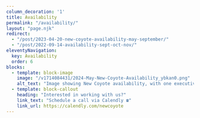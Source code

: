 ```yaml
---
column_decoration: '1'
title: Availability
permalink: "/availability/"
layout: "page.njk"
redirect:
  - "/post/2023-04-20-new-coyote-availability-may-september/"
  - "/post/2022-09-14-availability-sept-oct-nov/"
eleventyNavigation:
  key: Availability
  order: 6
blocks:
  - template: block-image
    image: "/v1714084431/2024-May-New-Coyote-Availability_ybkan0.png"
    alt_text: "Image showing New Coyote availability, with one executive training spot open, speaking open in May, and speaking and training open in June and July."
  - template: block-callout
    heading: "Interested in working with us?"
    link_text: "Schedule a call via Calendly ☎️"
    link_url: https://calendly.com/newcoyote
---
```

